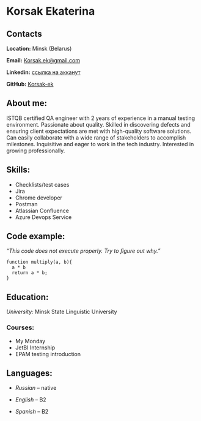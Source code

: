 # __Korsak Ekaterina__

## __Contacts__

__Location:__ Minsk (Belarus)

__Email:__ Korsak.ek@gmail.com

__Linkedin:__ [ссылка на акканут](https://www.linkedin.com/in/ekaterina-korsak-632466206/)

__GitHub:__ [Korsak-ek](https://github.com/rolling-scopes-school/korsak-ek-JSFE2023Q4)

## __About me__:

ISTQB certified QA engineer with 2 years of experience in a manual testing environment. Passionate about quality. 
Skilled in discovering defects and ensuring client expectations are met with high-quality software solutions. Can easily collaborate with a wide range of stakeholders to accomplish milestones.
Inquisitive and eager to work in the tech industry. Interested in growing professionally.

## __Skills__:

+ Checklists/test cases
+ Jira
+ Chrome developer
+ Postman
+ Atlassian Confluence
+ Azure Devops Service


## __Code example__: 

*“This code does not execute properly. Try to figure out why.”*

```
function multiply(a, b){
  a * b
  return a * b;
} 
```

## __Education__:

*University:* Minsk State Linguistic University

### Courses: 
* My Monday 
* JetBI Internship
* EPAM testing introduction

## __Languages__:

* _Russian_ – native

* _English_ – B2

* _Spanish_ – B2 

